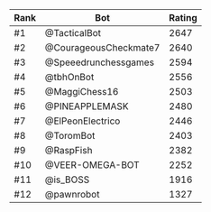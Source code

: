 Rank|Bot|Rating
---|---|---
#1|@TacticalBot|2647
#2|@CourageousCheckmate7|2640
#3|@Speeedrunchessgames|2594
#4|@tbhOnBot|2556
#5|@MaggiChess16|2503
#6|@PINEAPPLEMASK|2480
#7|@ElPeonElectrico|2446
#8|@ToromBot|2403
#9|@RaspFish|2382
#10|@VEER-OMEGA-BOT|2252
#11|@is_BOSS|1916
#12|@pawnrobot|1327
